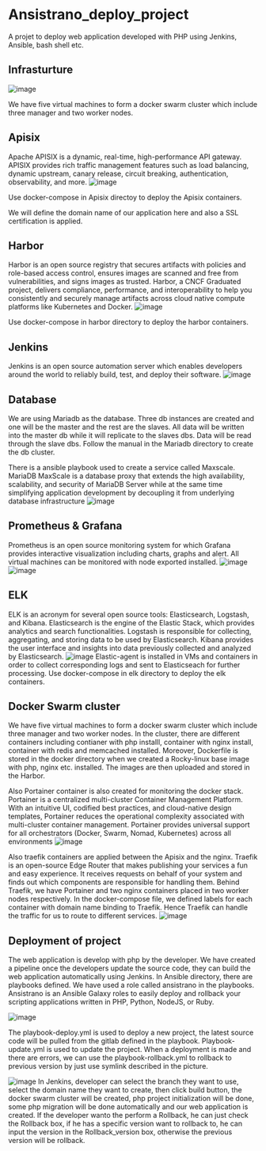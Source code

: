 # Ansistrano_deploy_project

A projet to deploy web application developed with PHP using Jenkins, Ansible, bash shell etc.

Infrasturture
-------------
![image](https://github.com/gordon1991112000/ansistrano_deploy_project/blob/main/IPZ%20%20Infrastructure.png)

We have five virtual machines to form a docker swarm cluster which include three manager and two worker nodes.

Apisix
------
Apache APISIX is a dynamic, real-time, high-performance API gateway. APISIX provides rich traffic management features such as load balancing, dynamic upstream, canary release, circuit breaking, authentication, observability, and more.
![image](https://github.com/gordon1991112000/Jenkins_ansistrano_deploy/blob/main/apisix_ingress.png)

Use docker-compose in Apisix directoy to deploy the Apisix containers.

We will define the domain name of our application here and also a SSL certification is applied.

Harbor
------
Harbor is an open source registry that secures artifacts with policies and role-based access control, ensures images are scanned and free from vulnerabilities, and signs images as trusted. Harbor, a CNCF Graduated project, delivers compliance, performance, and interoperability to help you consistently and securely manage artifacts across cloud native compute platforms like Kubernetes and Docker.
![image](https://github.com/gordon1991112000/Jenkins_ansistrano_deploy/blob/main/harbor_.PNG)

Use docker-compose in harbor directory to deploy the harbor containers.

Jenkins
-------
Jenkins is an open source automation server which enables developers around the world to reliably build, test, and deploy their software.
![image](https://user-images.githubusercontent.com/8767584/166629162-43c2b2fb-c6cc-4f87-ba6a-5e50b5d7a4ca.png)

Database
--------
We are using Mariadb as the database. Three db instances are created and one will be the master and the rest are the slaves. All data will be written into the master db while it will replicate to the slaves dbs. Data will be read through the slave dbs.
Follow the manual in the Mariadb directory to create the db cluster.

There is a ansible playbook used to create a service called Maxscale. MariaDB MaxScale is a database proxy that extends the high availability, scalability, and security of MariaDB Server while at the same time simplifying application development by decoupling it from underlying database infrastructure
![image](https://github.com/gordon1991112000/Jenkins_ansistrano_deploy/blob/main/maxscle.PNG)

Prometheus & Grafana
--------------------
Prometheus is an open source monitoring system for which Grafana provides interactive visualization including charts, graphs and alert. All virtual machines can be monitored with node exported installed.
![image](https://github.com/gordon1991112000/Jenkins_ansistrano_deploy/blob/main/prometheus.PNG)
![image](https://github.com/gordon1991112000/Jenkins_ansistrano_deploy/blob/main/grafana.PNG)

ELK
---
ELK is an acronym for several open source tools: Elasticsearch, Logstash, and Kibana. Elasticsearch is the engine of the Elastic Stack, which provides analytics and search functionalities. Logstash is responsible for collecting, aggregating, and storing data to be used by Elasticsearch. Kibana provides the user interface and insights into data previously collected and analyzed by Elasticsearch.
![image](https://github.com/gordon1991112000/Jenkins_ansistrano_deploy/blob/main/elk_.PNG)
Elastic-agent is installed in VMs and containers in order to collect corresponding logs and sent to Elasticseach for further processing.
Use docker-compose in elk directory to deploy the elk containers.

Docker Swarm cluster
--------------------
We have five virtual machines to form a docker swarm cluster which include three manager and two worker nodes. In the cluster, there are different containers including contianer with php installl, container with nginx install, container with redis and memcached installed.
Moreover, Dockerfile is stored in the docker directory when we created a Rocky-linux base image with php, nginx etc. installed. The images are then uploaded and stored in the Harbor.

Also Portainer container is also created for monitoring the docker stack. Portainer is a centralized multi-cluster Container Management Platform. 
With an intuitive UI, codified best practices, and cloud-native design templates, Portainer reduces the operational complexity associated with multi-cluster container management. 
Portainer provides universal support for all orchestrators (Docker, Swarm, Nomad, Kubernetes) across all environments
![image](https://github.com/gordon1991112000/Jenkins_ansistrano_deploy/blob/main/portainer.PNG)

Also traefik containers are applied between the Apisix and the nginx.
Traefik is an open-source Edge Router that makes publishing your services a fun and easy experience. It receives requests on behalf of your system and finds out which components are responsible for handling them.
Behind Traefik, we have Portainer and two nginx containers placed in two worker nodes respectively. In the docker-compose file, we defined labels for each container with domain name binding to Traefik. Hence Traefik can handle the traffic for us to route to different services.
![image](https://github.com/gordon1991112000/Jenkins_ansistrano_deploy/blob/main/traefik.PNG)

Deployment of project
---------------------
The web application is develop with php by the developer. We have created a pipeline once the developers update the source code, they can build the web application automatically using Jenkins.
In Ansible directory, there are playbooks defined. We have used a role called ansistrano in the playbooks. Ansistrano is an Ansible Galaxy roles to easily deploy and rollback your scripting applications written in PHP, Python, NodeJS, or Ruby.

![image](https://github.com/gordon1991112000/Jenkins_ansistrano_deploy/blob/main/structure.PNG)

The playbook-deploy.yml is used to deploy a new project, the latest source code will be pulled from the gitlab defined in the playbook. Playbook-update.yml is used to update the project. When a deployment is made and there are errors, we can use the playbook-rollback.yml to rollback to previous version by just use symlink described in the picture.

![image](https://user-images.githubusercontent.com/8767584/166629162-43c2b2fb-c6cc-4f87-ba6a-5e50b5d7a4ca.png)
In Jenkins, developer can select the branch they want to use, select the domain name they want to create, then click build button, the docker swarm cluster will be created, php project initialization will be done, some php migration will be done automatically and our web application is created.
If the developer wanto the perform a Rollback, he can just check the Rollback box, if he has a specific version want to rollback to, he can input the version in the Rollback_version box, otherwise the previous version will be rollback.
